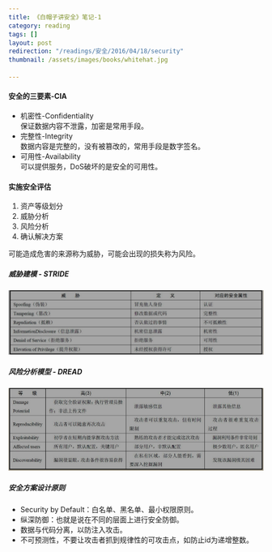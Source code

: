 ```yaml
---
title: 《白帽子讲安全》笔记-1
category: reading  
tags: []  
layout: post  
redirection: "/readings/安全/2016/04/18/security"
thumbnail: /assets/images/books/whitehat.jpg

---
```


#### 安全的三要素-CIA

* 机密性-Confidentiality  
	保证数据内容不泄露，加密是常用手段。
* 完整性-Integrity  
	数据内容是完整的，没有被篡改的，常用手段是数字签名。
* 可用性-Availability  
	可以提供服务，DoS破坏的是安全的可用性。
	
#### 实施安全评估

1. 资产等级划分
2. 威胁分析
3. 风险分析
4. 确认解决方案

可能造成危害的来源称为威胁，可能会出现的损失称为风险。

##### 威胁建模 -  STRIDE

![image](/assets/images/books/threat-modeling.png)

##### 风险分析模型 - DREAD

![image](/assets/images/books/risk-modeling.png)


##### 安全方案设计原则

* Security by Default：白名单、黑名单、最小权限原则。
* 纵深防御：也就是说在不同的层面上进行安全防御。
* 数据与代码分离，以防注入攻击。
* 不可预测性，不要让攻击者抓到规律性的可攻击点，如防止id为递增整数。
